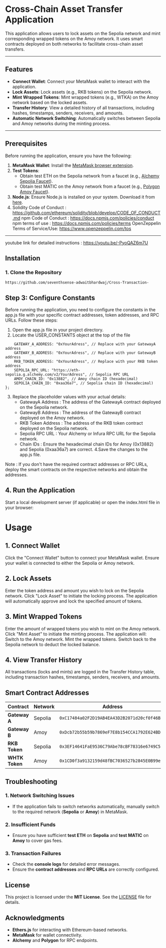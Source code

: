 # **Cross-Chain Asset Transfer Application**

This application allows users to lock assets on the Sepolia network and mint corresponding wrapped tokens on the Amoy network. It uses smart contracts deployed on both networks to facilitate cross-chain asset transfers.

---

## **Features**
- **Connect Wallet**: Connect your MetaMask wallet to interact with the application.
- **Lock Assets**: Lock assets (e.g., RKB tokens) on the Sepolia network.
- **Mint Wrapped Tokens**: Mint wrapped tokens (e.g., WTKA) on the Amoy network based on the locked assets.
- **Transfer History**: View a detailed history of all transactions, including hashes, timestamps, senders, receivers, and amounts.
- **Automatic Network Switching**: Automatically switches between Sepolia and Amoy networks during the minting process.

---

## **Prerequisites**
Before running the application, ensure you have the following:
1. **MetaMask Wallet**: Install the [MetaMask browser extension](https://metamask.io/).
2. **Test Tokens**:
   - Obtain test ETH on the Sepolia network from a faucet (e.g., [Alchemy Sepolia Faucet](https://sepoliafaucet.com/)).
   - Obtain test MATIC on the Amoy network from a faucet (e.g., [Polygon Amoy Faucet](https://faucet.polygon.technology/)).
3. **Node.js**: Ensure Node.js is installed on your system. Download it from [here](https://nodejs.org/).
4. Solidity Code of Conduct : https://github.com/ethereum/solidity/blob/develop/CODE_OF_CONDUCT.md npm Code of Conduct : https://docs.npmjs.com/policies/conduct npm terms of use : https://docs.npmjs.com/policies/terms OpenZeppelin Terms of Service/Use: https://www.openzeppelin.com/tos

---
youtube link for detailed instructions : https://youtu.be/-PyoQAZ6m7U 
## **Installation**

### 1. Clone the Repository
```
https://github.com/seventhsense-adwaitbhardwaj/Cross-Transaction-
```

## Step 3: Configure Constants
Before running the application, you need to configure the constants in the app.js file with your specific contract addresses, token addresses, and RPC URLs. Follow these steps:

1. Open the app.js file in your project directory.
2. Locate the USER_CONSTANTS object at the top of the file

```const USER_CONSTANTS = {
    GATEWAY_A_ADDRESS: "0xYourAdress", // Replace with your GatewayA address
    GATEWAY_B_ADDRESS: "0xYourAdress", // Replace with your GatewayB address
    RKB_TOKEN_ADDRESS: "0xYourAdress", // Replace with your RKB token address
    SEPOLIA_RPC_URL: "https://eth-sepolia.g.alchemy.com/v2/YourAdress", // Sepolia RPC URL
    AMOY_CHAIN_ID: "0x13882", // Amoy chain ID (hexadecimal)
    SEPOLIA_CHAIN_ID: "0xaa36a7", // Sepolia chain ID (hexadecimal)
};
```
3. Replace the placeholder values with your actual details:
   - GatewayA Address : The address of the GatewayA contract deployed on the Sepolia network.
   - GatewayB Address : The address of the GatewayB contract deployed on the Amoy network.
   - RKB Token Address : The address of the RKB token contract deployed on the Sepolia network.
   - Sepolia RPC URL : Your Alchemy or Infura RPC URL for the Sepolia network.
   - Chain IDs : Ensure the hexadecimal chain IDs for Amoy (0x13882) and Sepolia (0xaa36a7) are correct.
4.Save the changes to the app.js file.

Note : If you don't have the required contract addresses or RPC URLs, deploy the smart contracts on the respective networks and obtain the addresses. 

## 4. Run the Application
Start a local development server (if applicable) or open the index.html file in your browser:


# Usage
   ## 1. Connect Wallet
   Click the "Connect Wallet" button to connect your MetaMask wallet.
   Ensure your wallet is connected to either the Sepolia or Amoy network.
  ## 2. Lock Assets
   Enter the token address and amount you wish to lock on the Sepolia network.
   Click "Lock Asset" to initiate the locking process.
   The application will automatically approve and lock the specified amount of tokens.
   ## 3. Mint Wrapped Tokens
   Enter the amount of wrapped tokens you wish to mint on the Amoy network.
   Click "Mint Asset" to initiate the minting process.
   The application will:
   Switch to the Amoy network.
   Mint the wrapped tokens.
   Switch back to the Sepolia network to deduct the locked balance.
   ## 4. View Transfer History
   All transactions (locks and mints) are logged in the Transfer History table, including transaction hashes, timestamps, senders, receivers, and amounts.


   ## Smart Contract Addresses

| Contract    | Network | Address |
|------------|---------|----------------------------------|
| **Gateway A** | Sepolia | `0xC17484a02F2D19AB4EA43D2B2071d20cf0f46B22` |
| **Gateway B** | Amoy    | `0xDcb72b55b59b7869eF7E8b154CCA1792E624BD6d` |
| **RKB Token** | Sepolia | `0x3EF14641FaE9536C79Abe78cBF78316e6749C557` |
| **WHTK Token** | Amoy | `0x1CD0f3a9132159d48fBC7036527b2845E0B99eC9` |

## Troubleshooting

### 1. Network Switching Issues  
- If the application fails to switch networks automatically, manually switch to the required network (**Sepolia** or **Amoy**) in MetaMask.  

### 2. Insufficient Funds  
- Ensure you have sufficient **test ETH** on **Sepolia** and **test MATIC** on **Amoy** to cover gas fees.  

### 3. Transaction Failures  
- Check the **console logs** for detailed error messages.  
- Ensure the **contract addresses** and **RPC URLs** are correctly configured.

## License
This project is licensed under the **MIT License**. See the [LICENSE](LICENSE) file for details.

## Acknowledgments
- **Ethers.js** for interacting with Ethereum-based networks.  
- **MetaMask** for wallet connectivity.  
- **Alchemy** and **Polygon** for RPC endpoints.  

